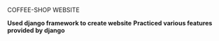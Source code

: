 COFFEE-SHOP WEBSITE

**Used django framework to create website**
**Practiced various features provided by django**
